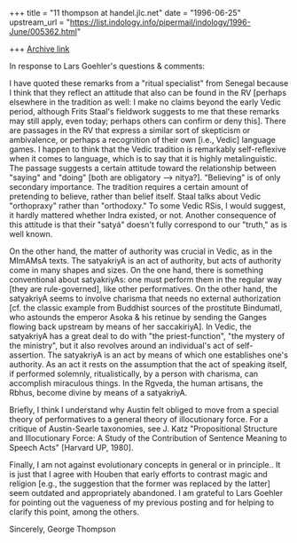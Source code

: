 +++
title = "11 thompson at handel.jlc.net"
date = "1996-06-25"
upstream_url = "https://list.indology.info/pipermail/indology/1996-June/005362.html"

+++
[Archive link](https://list.indology.info/pipermail/indology/1996-June/005362.html)

In response to Lars Goehler's questions & comments:

I have quoted these remarks from a "ritual specialist" from Senegal because
I think that they reflect an attitude that also can be found in the RV
[perhaps elsewhere in the tradition as well: I make no claims beyond the
early Vedic period, although Frits Staal's fieldwork suggests to me that
these remarks may still apply, even today; perhaps others can confirm or
deny this].  There are passages in the RV that express a similar sort of
skepticism or ambivalence, or perhaps a recognition  of their own [i.e.,
Vedic] language games.  I happen to think that the Vedic tradition is
remarkably self-reflexive when it comes to language, which is to say that
it is highly metalinguistic.  The passage suggests a certain attitude
toward the relationship between "saying" and "doing" [both are obligatory
--> nitya?].  "Believing" is of only secondary importance.  The tradition
requires a certain amount of pretending to believe, rather than belief
itself.  Staal talks about Vedic "orthopraxy" rather than "orthodoxy."  To
some Vedic RSis, I would suggest, it hardly mattered whether Indra existed,
or not.  Another consequence of this attitude is that their "satyá" doesn't
fully correspond to our "truth," as is well known.

On the other hand, the matter of authority was crucial in Vedic, as in the
MImAMsA texts. The satyakriyA is an act of authority, but acts of authority
come in many shapes and sizes.  On the one hand, there is something
conventional about satyakriyAs: one must perform them in the regular way
[they are rule-governed], like other performatives. On the other hand, the
satyakriyA seems to involve charisma that needs no external authorization
[cf. the classic example from Buddhist sources of the prostitute BindumatI,
who astounds the emperor Asoka & his retinue by sending the Ganges flowing
back upstream by means of her saccakiriyA].  In Vedic, the satyakriyA has a
great deal to do with "the priest-function", "the mystery of the ministry",
but it also revolves around an individual's act of self-assertion.  The
satyakriyA is an act by means of which one establishes one's authority.  As
an act it rests on the assumption that the act of speaking itself, if
performed solemnly, ritualistically, by a person with charisma, can
accomplish miraculous things.  In the Rgveda, the human artisans, the
Rbhus, become divine by means of a satyakriyA.

Briefly, I think I understand why Austin felt obliged to move from a
special theory of performatives to a general theory of illocutionary force.
For a critique of Austin-Searle taxonomies, see J. Katz "Propositional
Structure and Illocutionary Force: A Study of the Contribution of Sentence
Meaning to Speech Acts" [Harvard UP, 1980].

Finally, I am not against evolutionary concepts in general or in principle..
It is just that I agree with Houben that early efforts to contrast magic
and religion [e.g., the suggestion that the former was replaced by the
latter] seem outdated and appropriately abandoned.  I am grateful to Lars
Goehler for pointing out the vagueness of my previous posting and for
helping to clarify this point, among the others.

Sincerely,
George Thompson








